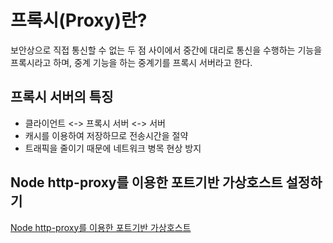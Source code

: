# 프록시(Proxy)란?
보안상으로 직접 통신할 수 없는 두 점 사이에서 중간에 대리로 통신을 수행하는 기능을 프록시라고 하며,
중계 기능을 하는 중계기를 프록시 서버라고 한다.  


## 프록시 서버의 특징
- 클라이언트 <-> 프록시 서버 <-> 서버
- 캐시를 이용하여 저장하므로 전송시간을 절약
- 트래픽을 줄이기 때문에 네트워크 병목 현상 방지  


## Node http-proxy를 이용한 포트기반 가상호스트 설정하기
[Node http-proxy를 이용한 포트기반 가상호스트](https://github.com/gpal1126/node_log/tree/master/vhost_port)